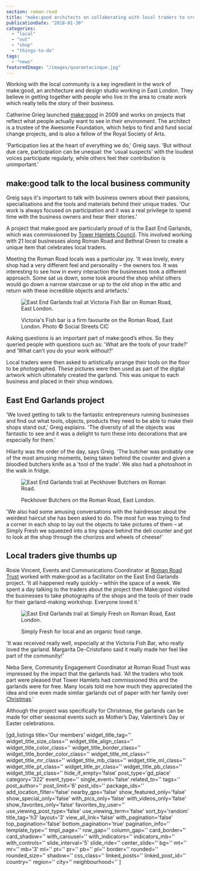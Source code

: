 ```yaml
---
section: roman-road
title: "make:good architects on collaborating with local traders to create East End Garlands trail"
publicationDate: "2018-01-30"
categories: 
  - "local"
  - "out"
  - "shop"
  - "things-to-do"
tags: 
  - "news"
featuredImage: "/images/quarantacinque.jpg"
---
```


Working with the local community is a key ingredient in the work of make:good, an architecture and design studio working in East London. They believe in getting together with people who live in the area to create work which really tells the story of their business.

Catherine Grieg launched [make:good](https://make-good.com/) in 2009 and works on projects that reflect what people actually want to see in their environment. The architect is a trustee of the Awesome Foundation, which helps to find and fund social change projects, and is also a fellow of the Royal Society of Arts.

'Participation lies at the heart of everything we do,' Greig says. 'But without due care, participation can be unequal: the ‘usual suspects’ with the loudest voices participate regularly, while others feel their contribution is unimportant.'

## make:good talk to the local business community

Greig says it's important to talk with business owners about their passions, specialisations and the tools and materials behind their unique trades. 'Our work is always focused on participation and it was a real privilege to spend time with the business owners and hear their stories.'

A project that make:good are particularly proud of is the East End Garlands, which was commissioned by [Tower Hamlets Council](https://www.towerhamlets.gov.uk/Home.aspx). This involved working with 21 local businesses along Roman Road and Bethnal Green to create a unique item that celebrates local traders.

Meeting the Roman Road locals was a particular joy. 'It was lovely, every shop had a very different feel and personality – the owners too. It was interesting to see how in every interaction the businesses took a different approach. Some sat us down, some took around the shop whilst others would go down a narrow staircase or up to the old shop in the attic and return with these incredible objects and artefacts.'

<figure>

![East End Garlands trail at Victoria Fish Bar on Roman Road, East London.](/images/Victorias-Fish-Bar-food-1024x682.jpg)

<figcaption>

Victoria's Fish bar is a firm favourite on the Roman Road, East London. Photo © Social Streets CIC

</figcaption>

</figure>

Asking questions is an important part of make:good’s ethos. So they queried people with questions such as: 'What are the tools of your trade?' and 'What can’t you do your work without?'

Local traders were then asked to artistically arrange their tools on the floor to be photographed. These pictures were then used as part of the digital artwork which ultimately created the garland. This was unique to each business and placed in their shop windows.

## East End Garlands project

‘We loved getting to talk to the fantastic entrepreneurs running businesses and find out what tools, objects, products they need to be able to make their shops stand out,' Greig explains. 'The diversity of all the objects was fantastic to see and it was a delight to turn these into decorations that are especially for them.'

Hilarity was the order of the day, says Greig. 'The butcher was probably one of the most amusing moments, being taken behind the counter and given a bloodied butchers knife as a 'tool of the trade'. We also had a photoshoot in the walk in fridge.

<figure>

![East End Garlands trail at Peckhover Butchers on Roman Road.](/images/Peckhover-Butchers-meat-1024x682.jpg)

<figcaption>

Peckhover Butchers on the Roman Road, East London.

</figcaption>

</figure>

'We also had some amusing conversations with the hairdresser about the weirdest haircut she has been asked to do. The most fun was trying to find a corner in each shop to lay out the objects to take pictures of them – at Simply Fresh we squeezed into a tiny space behind the deli counter and got to look at the shop through the chorizos and wheels of cheese!'

## Local traders give thumbs up

Rosie Vincent, Events and Communications Coordinator at [Roman Road Trust](https://romanroadtrust.co.uk/) worked with make:good as a facilitator on the East End Garlands project. 'It all happened really quickly – within the space of a week. We spent a day talking to the traders about the project then Make:good visited the businesses to take photographs of the shops and the tools of their trade for their garland-making workshop. Everyone loved it.'

<figure>

![East End Garlands trail at Simply Fresh on Roman Road, East London.](/images/Simply-Fresh-roman-road-1024x682.jpg)

<figcaption>

Simply Fresh for local and an organic food range.

</figcaption>

</figure>

'It was received really well, especially at the Victoria Fish Bar, who really loved the garland. Margarita De-Cristofano said it really made her feel like part of the community!'

Neba Sere, Community Engagement Coordinator at Roman Road Trust was impressed by the impact that the garlands had. 'All the traders who took part were pleased that Tower Hamlets had commissioned this and the garlands were for free. Many locals told me how much they appreciated the idea and one even made similar garlands out of paper with her family over [Christmas](https://romanroadlondon.com/roman-road-christmas-fair-pictures-2016/).'

Although the project was specifically for Christmas, the garlands can be made for other seasonal events such as Mother’s Day, Valentine’s Day or Easter celebrations.

\[gd\_listings title='Our members' widget\_title\_tag='' widget\_title\_size\_class='' widget\_title\_align\_class='' widget\_title\_color\_class='' widget\_title\_border\_class='' widget\_title\_border\_color\_class='' widget\_title\_mt\_class='' widget\_title\_mr\_class='' widget\_title\_mb\_class='' widget\_title\_ml\_class='' widget\_title\_pt\_class='' widget\_title\_pr\_class='' widget\_title\_pb\_class='' widget\_title\_pl\_class='' hide\_if\_empty='false' post\_type='gd\_place' category='322' event\_type='' single\_event='false' related\_to='' tags='' post\_author='' post\_limit='6' post\_ids='' package\_ids='' add\_location\_filter='false' nearby\_gps='false' show\_featured\_only='false' show\_special\_only='false' with\_pics\_only='false' with\_videos\_only='false' show\_favorites\_only='false' favorites\_by\_user='' use\_viewing\_post\_type='false' use\_viewing\_term='false' sort\_by='random' title\_tag='h3' layout='3' view\_all\_link='false' with\_pagination='false' top\_pagination='false' bottom\_pagination='true' pagination\_info='' template\_type='' tmpl\_page='' row\_gap='' column\_gap='' card\_border='' card\_shadow='' with\_carousel='' with\_indicators='' indicators\_mb='' with\_controls='' slide\_interval='5' slide\_ride='' center\_slide='' bg='' mt='' mr='' mb='3' ml='' pt='' pr='' pb='' pl='' border='' rounded='' rounded\_size='' shadow='' css\_class='' linked\_posts='' linked\_post\_id='' country='' region='' city='' neighbourhood='' \]
